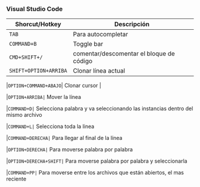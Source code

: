 ### Visual Studio Code

|Shorcut/Hotkey| Descripción|
|-----|-------------------|
|`TAB`| Para autocompletar|
|`COMMAND+B`| Toggle bar |
|`CMD+SHIFT+/`| comentar/descomentar el bloque de código |
|`SHIFT+OPTION+ARRIBA`| Clonar línea actual |

|`OPTION+COMMAND+ABAJO`| Clonar cursor |

|`OPTION+ARRIBA|` Mover la línea

|`COMMAND+D|` Selecciona palabra y va seleccionando las instancias dentro del mismo archivo

|`COMMAND+L|` Selecciona toda la linea

|`COMMAND+DERECHA|` Para llegar al final de la línea

|`OPTION+DERECHA|` Para moverse palabra por palabra

|`OPTION+DERECHA+SHIFT|` Para moverse palabra por palabra y seleccionarla

|`COMMAND+PP|` Para moverse entre los archivos que están abiertos, el mas reciente

